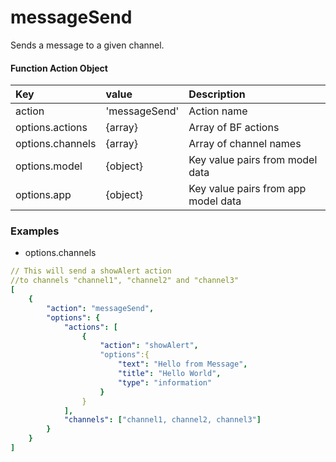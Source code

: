 # messageSend

Sends a message to a given channel.

#### Function Action Object

| Key | value | Description |
| :--- | :--- | :--- |
| action | 'messageSend' | Action name |
| options.actions | {array} | Array of BF actions |
| options.channels | {array} | Array of channel names |
| options.model | {object} | Key value pairs from model data |
| options.app | {object} | Key value pairs from app model data |

### Examples

* options.channels

```yaml
// This will send a showAlert action
//to channels "channel1", "channel2" and "channel3"
[
    {
        "action": "messageSend",
        "options": {
            "actions": [
                {
                    "action": "showAlert",
                    "options":{
                        "text": "Hello from Message",
                        "title": "Hello World",
                        "type": "information"
                    }
                }
            ],
            "channels": ["channel1, channel2, channel3"]
        }
    }
]
```

